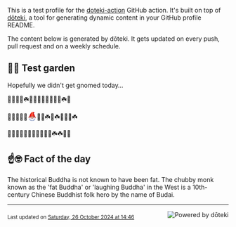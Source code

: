 This is a test profile for the [doteki-action](https://github.com/welpo/doteki-action) GitHub action. It's built on top of [dōteki](https://doteki.org), a tool for generating dynamic content in your GitHub profile README.

The content below is generated by dōteki. It gets updated on every push, pull request and on a weekly schedule.

## 👨‍🌾 Test garden

Hopefully we didn't get gnomed today…

<!-- garden start -->
🌸🌿🌲🐇☘️🌳🌸🐝🌿🌻🌿🌼🌱☘️🌿
<!-- garden end --><!-- garden start -->
🦋🌻🌲🌿🐸<sub><img src="https://raw.githubusercontent.com/welpo/doteki-action/main/assets/gnomed.png" width="21" alt="Consider yourself gnomed"></sub>🌼🍄☘️🌻☘️🌳🌷🌳☘️
<!-- garden end --><!-- garden start -->
🌿🌱🌳🌲🦋🌱🐇🌷🌸🌻🍄☘️☘️🌸🌹
<!-- garden end -->

## ☝️🤓 Fact of the day

<!-- did_you_know start -->
The historical Buddha is not known to have been fat. The chubby monk known as the 'fat Buddha' or 'laughing Buddha' in the West is a 10th-century Chinese Buddhist folk hero by the name of Budai.
<!-- did_you_know end -->

---

<a href="https://doteki.org"><img src="https://img.shields.io/badge/powered_by-d%C5%8Dteki-0?style=flat-square&labelColor=202b2d&color=5E936C" align="right" alt="Powered by dōteki"></a> <div style="text-align: left;"><sub>
<!-- last_updated start -->Last updated on <a href="https://github.com/welpo/doteki-action/actions/workflows/ci.yaml">Saturday, 26 October 2024 at 14:46<!-- last_updated end --></sub></div>
